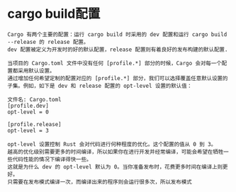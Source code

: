  # cargo build配置
 
    Cargo 有两个主要的配置：运行 cargo build 时采用的 dev 配置和运行 cargo build --release 的 release 配置。
    dev 配置被定义为开发时的好的默认配置，release 配置则有着良好的发布构建的默认配置.

    当项目的 Cargo.toml 文件中没有任何 [profile.*] 部分的时候，Cargo 会对每一个配置都采用默认设置。
    通过增加任何希望定制的配置对应的 [profile.*] 部分，我们可以选择覆盖任意默认设置的子集。例如，如下是 dev 和 release 配置的 opt-level 设置的默认值：

    文件名: Cargo.toml
    [profile.dev]
    opt-level = 0

    [profile.release]
    opt-level = 3

    opt-level 设置控制 Rust 会对代码进行何种程度的优化。这个配置的值从 0 到 3。
    越高的优化级别需要更多的时间编译，所以如果你在进行开发并经常编译，可能会希望在牺牲一些代码性能的情况下编译得快一些。
    这就是为什么 dev 的 opt-level 默认为 0。当你准备发布时，花费更多时间在编译上则更好。
    只需要在发布模式编译一次，而编译出来的程序则会运行很多次，所以发布模式
